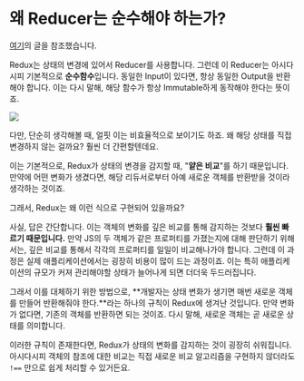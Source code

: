 # 왜 Reducer는 순수해야 하는가?

[여기](https://medium.com/free-code-camp/why-redux-needs-reducers-to-be-pure-functions-d438c58ae468)의 글을 참조했습니다.

Redux는 상태의 변경에 있어서 Reducer를 사용합니다. 그런데 이 Reducer는 아시다시피 기본적으로 **순수함수**입니다. 동일한 Input이 있다면, 항상 동일한 Output을 반환해야 합니다. 이는 다시 말해, 해당 함수가 항상 Immutable하게 동작해야 한다는 뜻이죠.

<img src="https://miro.medium.com/max/700/1*BojNgnfwqAXdqJSsuNf0Sg.png" />

다만, 단순히 생각해볼 때, 얼핏 이는 비효율적으로 보이기도 하죠. 왜 해당 상태를 직접 변경하지 않는 걸까요? 훨씬 더 간편할텐데요.

이는 기본적으로, Redux가 상태의 변경을 감지할 때, "**얕은 비교**"를 하기 때문입니다. 만약에 어떤 변화가 생겼다면, 해당 리듀서로부터 아예 새로운 객체를 반환받을 것이라 생각하는 것이죠.

그래서, Redux는 왜 이런 식으로 구현되어 있을까요?

사실, 답은 간단합니다. 이는 객체의 변화를 깊은 비교를 통해 감지하는 것보다 **훨씬 빠르기 때문입니다.** 만약 JS의 두 객체가 같은 프로퍼티를 가졌는지에 대해 판단하기 위해서는, 깊은 비교를 통해서 각각의 프로퍼티를 일일이 비교해나가야 합니다. 그런데 이 과정은 실제 애플리케이션에서는 굉장히 비용이 많이 드는 과정이죠. 이는 특히 애플리케이션의 규모가 커져 관리해야할 상태가 늘어나게 되면 더더욱 두드러집니다.

그래서 이를 대체하기 위한 방법으로, **개발자는 상태 변화가 생기면 매번 새로운 객체를 만들어 반환해줘야 한다.**라는 하나의 규칙이 Redux에 생겨난 것입니다. 만약 변화가 없다면, 기존의 객체를 반환하면 되는 것이죠. 다시 말해, 새로운 객체는 곧 새로운 상태를 의미합니다.

이러한 규칙이 존재한다면, Redux가 상태의 변화를 감지하는 것이 굉장히 쉬워집니다. 아시다시피 객체의 참조에 대한 비교는 직접 새로운 비교 알고리즘을 구현하지 않더라도 `!==` 만으로 쉽게 처리할 수 있거든요.
